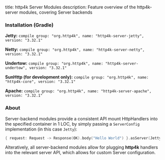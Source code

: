 title: http4k Server Modules
description: Feature overview of the http4k-server modules, covering Server backends

### Installation (Gradle)
**Jetty:** ```compile group: "org.http4k", name: "http4k-server-jetty", version: "3.32.1"```

**Netty:** ```compile group: "org.http4k", name: "http4k-server-netty", version: "3.32.1"```

**Undertow:** ```compile group: "org.http4k", name: "http4k-server-undertow", version: "3.32.1"```

**SunHttp (for development only):** ```compile group: "org.http4k", name: "http4k-core", version: "3.32.1"```

**Apache:** ```compile group: "org.http4k", name: "http4k-server-apache", version: "3.32.1"```

### About
Server-backend modules provide a consistent API mount HttpHandlers into the specified container in 1 LOC, by simply passing a `ServerConfig` implementation (in this case `Jetty`):

```kotlin
{ request: Request -> Response(OK).body("Hello World") }.asServer(Jetty(8000)).start().block()
```
Alteratively, all server-backend modules allow for plugging **http4k** handlers into the relevant server API, which allows for custom Server configuration.
